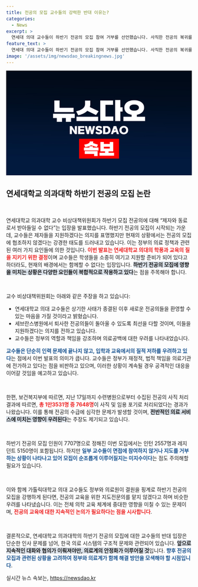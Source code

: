 ```yaml
---
title: 전공의 모집 교수들의 강력한 반대 이유는?
categories:
  - News
excerpt: >
  연세대 의대 교수들이 하반기 전공의 모집 참여 거부를 선언했습니다. 사직한 전공의 복귀를 지원하겠다는 이들은 정부의 의료 대책에 강한 반발을 보이며, 하반기 모집이 난항을 겪을 것이라는 우려가 커지고 있습니다.
feature_text: >
  연세대 의대 교수들이 하반기 전공의 모집 참여 거부를 선언했습니다. 사직한 전공의 복귀를 지원하겠다는 이들은 정부의 의료 대책에 강한 반발을 보이며, 하반기 모집이 난항을 겪을 것이라는 우려가 커지고 있습니다.
image: '/assets/img/newsdao_breakingnews.jpg'
---
```


<p><img src="/assets/img/newsdao_breakingnews.jpg" alt="firstkoreanews 속보" /></p>

<h2 data-ke-size="size26">연세대학교 의과대학 하반기 전공의 모집 논란</h2>

<p data-ke-size="size16">&nbsp;</p>

<p>연세대학교 의과대학 교수 비상대책위원회가 하반기 모집 전공의에 대해 “제자와 동료로서 받아들일 수 없다”는 입장을 발표했습니다. 하반기 전공의 모집이 시작되는 가운데, 교수들은 제자들을 지원하겠다는 의지를 표명했지만 현재의 상황에서는 전공의 모집에 협조하지 않겠다는 강경한 태도를 드러내고 있습니다. 이는 정부의 의료 정책과 관련된 여러 가지 요인들에 의한 것입니다. <b><span style="color: #ee2323;">이번 발표는 연세대학교 의대의 학풍과 교육의 질을 지키기 위한 결정</span></b>이며 교수들은 학생들을 소중히 여기고 지원할 준비가 되어 있다고 하더라도, 현재의 배경에서는 함께할 수 없다는 입장입니다.  <b><span style="background-color: #21538527;">하반기 전공의 모집에 영향을 미치는 상황은 다양한 요인들이 복합적으로 작용하고 있다</span></b>는 점을 주목해야 합니다. </p>

<p data-ke-size="size16">&nbsp;</p>

<p>교수 비상대책위원회는 아래와 같은 주장을 하고 있습니다:</p>

<ul>
    <li>연세대학교 의대 교수들은 상기한 사태가 종결된 이후 새로운 전공의들을 환영할 수 있는 마음을 가질 것이라고 밝혔습니다.</li>
    <li>세브란스병원에서 퇴사한 전공의들이 돌아올 수 있도록 최선을 다할 것이며, 이들을 지원하겠다는 의지를 전하고 있습니다.</li>
    <li>교수들은 정부의 역할과 책임을 강조하며 의료공백에 대한 우려를 나타내었습니다.</li>
</ul>

<p><b><span style="color: #1a5490;">교수들은 단순히 인력 문제에 끝나지 않고, 입학과 교육에서의 질적 저하를 우려하고 있다</span></b>는 점에서 이번 발표의 의미가 큽니다. 교수들은 정부가 재정적, 법적 책임을 의료기관에 전가하고 있다는 점을 비판하고 있으며, 이러한 상황이 계속될 경우 공격적인 대응을 이어갈 것임을 예고하고 있습니다.</p>

<p data-ke-size="size16">&nbsp;</p>

<p>한편, 보건복지부에 따르면, 지난 17일까지 수련병원으로부터 수집된 전공의 사직 처리 결과에 따르면, <b><span style="color: #ee2323;">총 1만3531명 중 7648명</span></b>이 사직 및 임용 포기로 처리되었다는 경과가 나왔습니다. 이를 통해 전공의 수급에 심각한 문제가 발생할 것이며, <b><span style="background-color: #21538527;">전반적인 의료 서비스에 미치는 영향이 우려된다</span></b>는 주장도 제기되고 있습니다.</p>

<p data-ke-size="size16">&nbsp;</p>

<p>하반기 전공의 모집 인원이 7707명으로 정해진 이번 모집에서는 인턴 2557명과 레지던트 5150명이 포함됩니다. 하지만 <b><span style="color: #1a5490;">일부 교수들이 면접에 참여하지 않거나 지도를 거부하는 상황이 나타나고 있어 모집이 순조롭게 이루어질지는 미지수이다</span></b>는 점도 주의해할 필요가 있습니다.</p>

<p data-ke-size="size16">&nbsp;</p>

<p>이와 함께 가톨릭대학교 의대 교수들도 정부와 의료원이 결원을 핑계로 하반기 전공의 모집을 강행하게 된다면, 전공의 교육을 위한 지도전문의를 맡지 않겠다고 하며 비슷한 우려를 나타냈습니다. 이는 전체 의학 교육 체계에 중대한 영향을 미칠 수 있는 문제이며, <b><span style="color: #ee2323;">전공의 교육에 대한 지속적인 논의가 필요하다는 점을 시사합니다</span></b>.</p>

<p data-ke-size="size16">&nbsp;</p>

<p>결론적으로, 연세대학교 의과대학의 하반기 전공의 모집에 대한 교수들의 반대 입장은 단순한 인사 문제를 넘어, 한국 의료 시스템의 구조적 문제와 관련되어 있습니다. <b><span style="background-color: #21538527;">앞으로 지속적인 대화와 협의가 이뤄져야만, 의료계의 안정화가 이루어질 것</span></b>입니다. <b><span style="color: #1a5490;">향후 전공의 모집과 관련된 상황을 고려하여 정부와 의료계가 함께 해결 방안을 모색해야 할 시점입니다</span></b>.</p>
실시간 뉴스 속보는, <a href="https://newsdao.kr" rel="dofollow">https://newsdao.kr</a>


